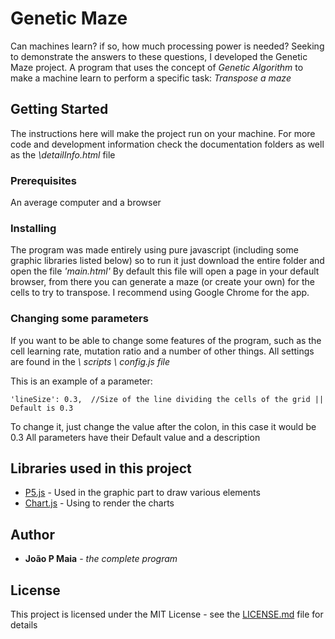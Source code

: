 # Genetic Maze

Can machines learn? if so, how much processing power is needed? Seeking to demonstrate the answers to these questions, I developed the Genetic Maze project. A program that uses the concept of *Genetic Algorithm* to make a machine learn to perform a specific task: *Transpose a maze*

## Getting Started

The instructions here will make the project run on your machine. For more code and development information check the documentation folders as well as the *\detailInfo.html* file

### Prerequisites

An average computer and a browser

### Installing

The program was made entirely using pure javascript (including some graphic libraries listed below) so to run it just download the entire folder and open the file *'main.html'*
By default this file will open a page in your default browser, from there you can generate a maze (or create your own) for the cells to try to transpose.
I recommend using Google Chrome for the app.

### Changing some parameters
If you want to be able to change some features of the program, such as the cell learning rate, mutation ratio and a number of other things.
All settings are found in the *\ scripts \ config.js file*

This is an example of a parameter:

    'lineSize': 0.3,  //Size of the line dividing the cells of the grid || Default is 0.3
To change it, just change the value after the colon, in this case it would be 0.3
All parameters have their Default value and a description


## Libraries used in this project

* [P5.js]([https://p5js.org/](https://p5js.org/)) - Used in the graphic part to draw various elements
* [Chart.js]([https://www.chartjs.org/](https://www.chartjs.org/)) - Using to render the charts

## Author

* **João P Maia** - *the complete program* 

## License

This project is licensed under the MIT License - see the [LICENSE.md](LICENSE.md) file for details

